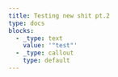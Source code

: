 ```yaml
---
title: Testing new shit pt.2
type: docs
blocks:
  - _type: text
    value: '"test"'
  - _type: callout
    type: default
---
```

